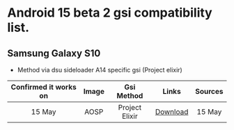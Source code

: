# Android 15 beta 2 gsi compatibility list.

## Samsung Galaxy S10
- Method via dsu sideloader A14 specific gsi (Project elixir)


|Confirmed it works on|Image|Gsi Method|Links|Sources|
|:-:|:-:|:-:|:-:|:-:|
|15 May|AOSP|Project Elixir|[Download](https://projectelixiros.com/device/beyond1lte)|15 May|
